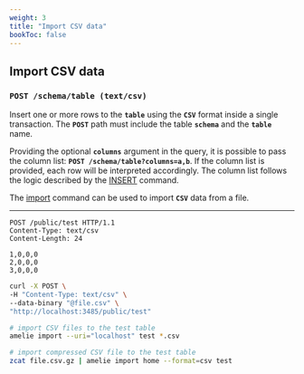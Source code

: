 ```yaml
---
weight: 3
title: "Import CSV data"
bookToc: false
---
```


## Import CSV data

### **`POST /schema/table (text/csv)`**

Insert one or more rows to the **`table`** using the **`CSV`** format inside a single transaction.
The **`POST`** path must include the table **`schema`** and the **`table`** name.

Providing the optional **`columns`** argument in the query, it is possible to pass the column list:
**`POST /schema/table?columns=a,b`**. If the column list is provided, each row will be interpreted accordingly.
The column list follows the logic described by the [INSERT](/docs/sql/dml/insert) command.

The [import](/docs/tutorial/import) command can be used to import **`CSV`** data from a file.

---

```http
POST /public/test HTTP/1.1
Content-Type: text/csv
Content-Length: 24

1,0,0,0
2,0,0,0
3,0,0,0
```

```sh
curl -X POST \
-H "Content-Type: text/csv" \
--data-binary "@file.csv" \
"http://localhost:3485/public/test"
```

```sh
# import CSV files to the test table
amelie import --uri="localhost" test *.csv

# import compressed CSV file to the test table
zcat file.csv.gz | amelie import home --format=csv test
```
